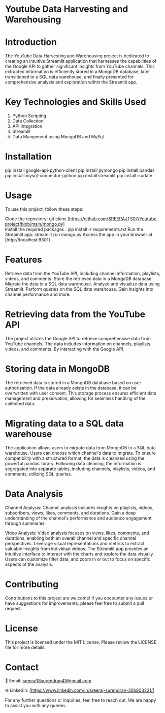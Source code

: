 # Youtube Data Harvesting and Warehousing
# Introduction
The YouTube Data Harvesting and Warehousing project is dedicated to creating an intuitive Streamlit application that harnesses the capabilities of the Google API to gather significant insights from YouTube channels. This extracted information is efficiently stored in a MongoDB database, later transitioned to a SQL data warehouse, and finally presented for comprehensive analysis and exploration within the Streamlit app.
# Key Technologies and Skills Used
1. Python Scripting
2. Data Collection
3. API integration
4. Streamlit
5. Data Mangement using MongoDB and MySql
# Installation
pip install google-api-python-client
pip install pymongo
pip install pandas
pip install mysql-connector-python
pip install streamlit
pip install isodate

# Usage 
To use this project, follow these steps:

Clone the repository: git clone [https://github.com/SREERAJTS07/Youtube-project/blob/main/mongo.py]  
Install the required packages : pip install -r requirements.txt
Run the Streamlit app: streamlit run mongo.py
Access the app in your browser at [http://localhost:8501]

# Features
Retrieve data from the YouTube API, including channel information, playlists, videos, and comments.
Store the retrieved data in a MongoDB database.
Migrate the data to a SQL data warehouse.
Analyze and visualize data using Streamlit.
Perform queries on the SQL data warehouse.
Gain insights into channel performance and more.

# Retrieving data from the YouTube API
The project utilizes the Google API to retrieve comprehensive data from YouTube channels. The data includes information on channels, playlists, videos, and comments. By interacting with the Google API.

# Storing data in MongoDB
The retrieved data is stored in a MongoDB database based on user authorization. If the data already exists in the database, it can be overwritten with user consent. This storage process ensures efficient data management and preservation, allowing for seamless handling of the collected data.

# Migrating data to a SQL data warehouse
The application allows users to migrate data from MongoDB to a SQL data warehouse. Users can choose which channel's data to migrate. To ensure compatibility with a structured format, the data is cleansed using the powerful pandas library. Following data cleaning, the information is segregated into separate tables, including channels, playlists, videos, and comments, utilizing SQL queries.

# Data Analysis
Channel Analysis: Channel analysis includes insights on playlists, videos, subscribers, views, likes, comments, and durations. Gain a deep understanding of the channel's performance and audience engagement through summaries.

Video Analysis: Video analysis focuses on views, likes, comments, and durations, enabling both an overall channel and specific channel perspectives. Leverage visual representations and metrics to extract valuable insights from individual videos.
The Streamlit app provides an intuitive interface to interact with the charts and explore the data visually. Users can customize filter data, and zoom in or out to focus on specific aspects of the analysis.

# Contributing
Contributions to this project are welcome! If you encounter any issues or have suggestions for improvements, please feel free to submit a pull request.

# License
This project is licensed under the MIT License. Please review the LICENSE file for more details.

# Contact
📧 Email: sreeraj18surendran41@gmail.com

🌐 LinkedIn: [https://www.linkedin.com/in/sreeraj-surendran-30b903221/]

For any further questions or inquiries, feel free to reach out. We are happy to assist you with any queries.
